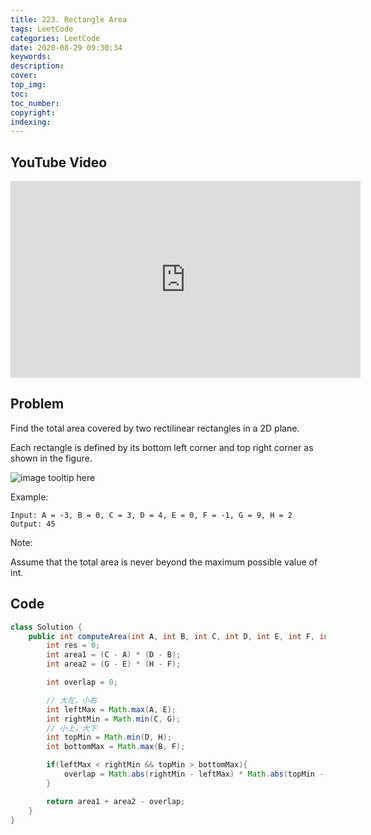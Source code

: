 ```yaml
---
title: 223. Rectangle Area
tags: LeetCode
categories: LeetCode
date: 2020-08-29 09:30:34
keywords:
description:
cover:
top_img:
toc:
toc_number:
copyright:
indexing:
---
```


## YouTube Video

<iframe width="560" height="315" src="https://www.youtube.com/embed/JVjFriPNiXk" frameborder="0" allow="accelerometer; autoplay; encrypted-media; gyroscope; picture-in-picture" allowfullscreen></iframe>

## Problem

Find the total area covered by two rectilinear rectangles in a 2D plane.

Each rectangle is defined by its bottom left corner and top right corner as shown in the figure.

![image tooltip here](/assets/223.png)

Example:

```
Input: A = -3, B = 0, C = 3, D = 4, E = 0, F = -1, G = 9, H = 2
Output: 45
```

Note:

Assume that the total area is never beyond the maximum possible value of int.

## Code

```java
class Solution {
    public int computeArea(int A, int B, int C, int D, int E, int F, int G, int H) {
        int res = 0;
        int area1 = (C - A) * (D - B);
        int area2 = (G - E) * (H - F);

        int overlap = 0;

        // 大左，小右
        int leftMax = Math.max(A, E);
        int rightMin = Math.min(C, G);
        // 小上，大下
        int topMin = Math.min(D, H);
        int bottomMax = Math.max(B, F);

        if(leftMax < rightMin && topMin > bottomMax){
            overlap = Math.abs(rightMin - leftMax) * Math.abs(topMin - bottomMax);
        }

        return area1 + area2 - overlap;
    }
}
```
